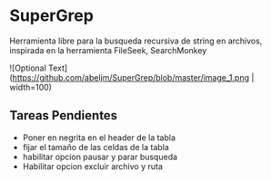 # SuperGrep
Herramienta libre para la busqueda recursiva de string en archivos, inspirada en la herramienta FileSeek, SearchMonkey

![Optional Text](https://github.com/abeljm/SuperGrep/blob/master/image_1.png | width=100)

## Tareas Pendientes
- Poner en negrita en el header de la tabla
- fijar el tamaño de las celdas de la tabla
- habilitar opcion pausar y parar busqueda
- Habilitar opcion excluir archivo y ruta

